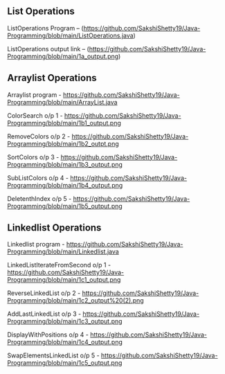 ## List Operations
ListOperations Program – (https://github.com/SakshiShetty19/Java-Programming/blob/main/ListOperations.java)

ListOperations output link – (https://github.com/SakshiShetty19/Java-Programming/blob/main/1a_output.png)
## Arraylist Operations
Arraylist program - https://github.com/SakshiShetty19/Java-Programming/blob/main/ArrayList.java

ColorSearch o/p 1 - https://github.com/SakshiShetty19/Java-Programming/blob/main/1b1_output.png

RemoveColors o/p 2 - https://github.com/SakshiShetty19/Java-Programming/blob/main/1b2_outpt.png

SortColors o/p 3 - https://github.com/SakshiShetty19/Java-Programming/blob/main/1b3_output.png

SubListColors o/p 4 - https://github.com/SakshiShetty19/Java-Programming/blob/main/1b4_output.png

DeletenthIndex o/p 5 - https://github.com/SakshiShetty19/Java-Programming/blob/main/1b5_output.png

## Linkedlist Operations
Linkedlist program - https://github.com/SakshiShetty19/Java-Programming/blob/main/Linkedlist.java

LinkedListIterateFromSecond o/p 1 - https://github.com/SakshiShetty19/Java-Programming/blob/main/1c1_output.png

ReverseLinkedList o/p 2 - https://github.com/SakshiShetty19/Java-Programming/blob/main/1c2_output%20(2).png

AddLastLinkedList o/p 3 - https://github.com/SakshiShetty19/Java-Programming/blob/main/1c3_output.png

DisplayWithPositions o/p 4 - https://github.com/SakshiShetty19/Java-Programming/blob/main/1c4_output.png 

SwapElementsLinkedList o/p 5 - https://github.com/SakshiShetty19/Java-Programming/blob/main/1c5_output.png






